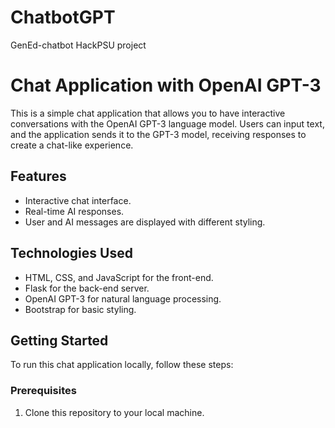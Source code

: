 # ChatbotGPT
GenEd-chatbot
HackPSU project

# Chat Application with OpenAI GPT-3

This is a simple chat application that allows you to have interactive conversations with the OpenAI GPT-3 language model. Users can input text, and the application sends it to the GPT-3 model, receiving responses to create a chat-like experience.

## Features

- Interactive chat interface.
- Real-time AI responses.
- User and AI messages are displayed with different styling.

## Technologies Used

- HTML, CSS, and JavaScript for the front-end.
- Flask for the back-end server.
- OpenAI GPT-3 for natural language processing.
- Bootstrap for basic styling.

## Getting Started

To run this chat application locally, follow these steps:

### Prerequisites

1. Clone this repository to your local machine.
